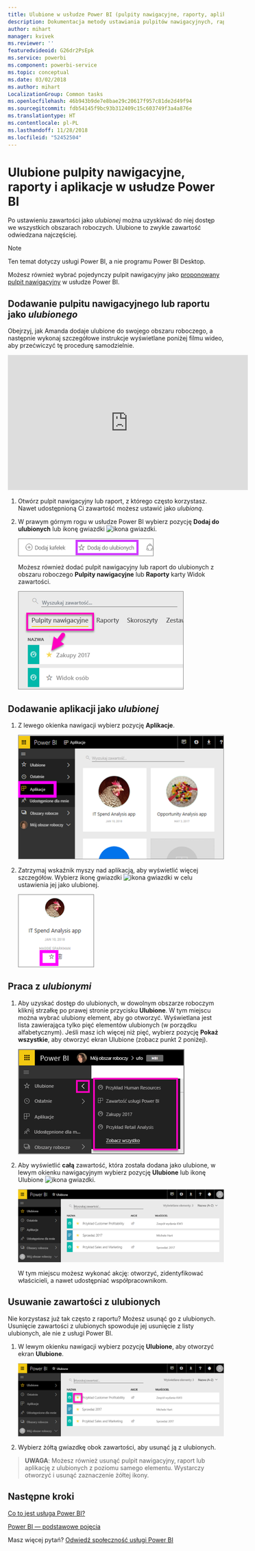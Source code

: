 ```yaml
---
title: Ulubione w usłudze Power BI (pulpity nawigacyjne, raporty, aplikacje)
description: Dokumentacja metody ustawiania pulpitów nawigacyjnych, raportów i aplikacji jako ulubionych w usłudze Power BI
author: mihart
manager: kvivek
ms.reviewer: ''
featuredvideoid: G26dr2PsEpk
ms.service: powerbi
ms.component: powerbi-service
ms.topic: conceptual
ms.date: 03/02/2018
ms.author: mihart
LocalizationGroup: Common tasks
ms.openlocfilehash: 46b943b9de7e8bae29c20617f957c81de2d49f94
ms.sourcegitcommit: fdb54145f9bc93b312409c15c603749f3a4a876e
ms.translationtype: HT
ms.contentlocale: pl-PL
ms.lasthandoff: 11/28/2018
ms.locfileid: "52452504"
---
```

# <a name="favorite-dashboards-reports-and-apps-in-power-bi-service"></a>Ulubione pulpity nawigacyjne, raporty i aplikacje w usłudze Power BI
Po ustawieniu zawartości jako *ulubionej* można uzyskiwać do niej dostęp we wszystkich obszarach roboczych.  Ulubione to zwykle zawartość odwiedzana najczęściej.

> [!NOTE]
> Ten temat dotyczy usługi Power BI, a nie programu Power BI Desktop.
> 
> 

Możesz również wybrać pojedynczy pulpit nawigacyjny jako [proponowany pulpit nawigacyjny](end-user-featured.md) w usłudze Power BI.

## <a name="add-a-dashboard-or-report-as-a-favorite"></a>Dodawanie pulpitu nawigacyjnego lub raportu jako *ulubionego*
Obejrzyj, jak Amanda dodaje ulubione do swojego obszaru roboczego, a następnie wykonaj szczegółowe instrukcje wyświetlane poniżej filmu wideo, aby przećwiczyć tę procedurę samodzielnie.

<iframe width="560" height="315" src="https://www.youtube.com/embed/G26dr2PsEpk" frameborder="0" allowfullscreen></iframe>


1. Otwórz pulpit nawigacyjny lub raport, z którego często korzystasz. Nawet udostępnioną Ci zawartość możesz ustawić jako *ulubioną*.
2. W prawym górnym rogu w usłudze Power BI wybierz pozycję **Dodaj do ulubionych** lub ikonę gwiazdki ![ikona gwiazdki](./media/end-user-favorite/power-bi-favorite-icon.png).
   
   ![ikona Ulubione](./media/end-user-favorite/powerbi-dashboard-favorite.png)
   
   Możesz również dodać pulpit nawigacyjny lub raport do ulubionych z obszaru roboczego **Pulpity nawigacyjne** lub **Raporty** karty Widok zawartości.
   
   ![Karta pulpitu nawigacyjnego z żółtą gwiazdką](./media/end-user-favorite/power-bi-dashboard-favorite.png)

## <a name="add-an-app-as-a-favorite"></a>Dodawanie aplikacji jako *ulubionej*

1. Z lewego okienka nawigacji wybierz pozycję **Aplikacje**.

   ![pulpit nawigacyjny](./media/end-user-favorite/power-bi-favorite-apps.png)

2. Zatrzymaj wskaźnik myszy nad aplikacją, aby wyświetlić więcej szczegółów.  Wybierz ikonę gwiazdki ![ikona gwiazdki](./media/end-user-favorite/power-bi-favorite-icon.png)  w celu ustawienia jej jako ulubionej.
   
   ![umieszczanie kursora nad aplikacją](./media/end-user-favorite/power-bi-favorite-app.png)

## <a name="working-with-favorites"></a>Praca z *ulubionymi*
1. Aby uzyskać dostęp do ulubionych, w dowolnym obszarze roboczym kliknij strzałkę po prawej stronie przycisku **Ulubione**.  W tym miejscu można wybrać ulubiony element, aby go otworzyć. Wyświetlana jest lista zawierająca tylko pięć elementów ulubionych (w porządku alfabetycznym). Jeśli masz ich więcej niż pięć, wybierz pozycję **Pokaż wszystkie**, aby otworzyć ekran Ulubione (zobacz punkt 2 poniżej). 
   
   ![Okno wysuwane ulubionych](./media/end-user-favorite/power-bi-favorite-flyout-new.png)
2. Aby wyświetlić **całą** zawartość, która została dodana jako ulubione, w lewym okienku nawigacyjnym wybierz pozycję **Ulubione** lub ikonę Ulubione ![ikona gwiazdki](./media/end-user-favorite/power-bi-favorites-icon.png).  
   
    ![okno ulubionych](./media/end-user-favorite/power-bi-favorites-screen.png)
   
   W tym miejscu możesz wykonać akcję: otworzyć, zidentyfikować właścicieli, a nawet udostępniać współpracownikom.

## <a name="unfavorite-content"></a>Usuwanie zawartości z ulubionych
Nie korzystasz już tak często z raportu?  Możesz usunąć go z ulubionych. Usunięcie zawartości z ulubionych spowoduje jej usunięcie z listy ulubionych, ale nie z usługi Power BI.

1. W lewym okienku nawigacji wybierz pozycję **Ulubione**, aby otworzyć ekran **Ulubione**.
   
   ![Ekran ulubionych](./media/end-user-favorite/power-bi-unfavorites-screen.png)
2. Wybierz żółtą gwiazdkę obok zawartości, aby usunąć ją z ulubionych.

> **UWAGA**: Możesz również usunąć pulpit nawigacyjny, raport lub aplikację z ulubionych z poziomu samego elementu. Wystarczy otworzyć i usunąć zaznaczenie żółtej ikony.   
> 
> 

## <a name="next-steps"></a>Następne kroki
[Co to jest usługa Power BI?](../power-bi-overview.md)

[Power BI — podstawowe pojęcia](end-user-basic-concepts.md)

Masz więcej pytań? [Odwiedź społeczność usługi Power BI](http://community.powerbi.com/)

